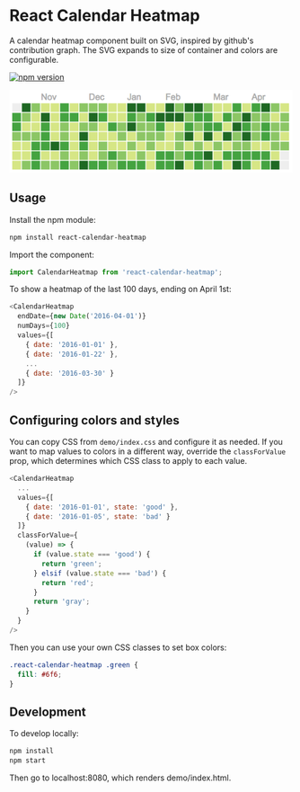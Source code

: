 # React Calendar Heatmap

A calendar heatmap component built on SVG, inspired by github's contribution graph. The SVG expands to size of container and colors are configurable.

[![npm version](https://badge.fury.io/js/react-calendar-heatmap.svg)](https://badge.fury.io/js/react-calendar-heatmap)

![react-calendar-heatmap screenshot](/assets/react-calendar-heatmap.png?raw=true)

## Usage

Install the npm module:

```bash
npm install react-calendar-heatmap
```

Import the component:

```javascript
import CalendarHeatmap from 'react-calendar-heatmap';
```

To show a heatmap of the last 100 days, ending on April 1st:

```javascript
<CalendarHeatmap
  endDate={new Date('2016-04-01')}
  numDays={100}
  values={[
    { date: '2016-01-01' },
    { date: '2016-01-22' },
    ...
    { date: '2016-03-30' }
  ]}
/>
```

## Configuring colors and styles

You can copy CSS from `demo/index.css` and configure it as needed. If you want to map values to colors in a different way, override the `classForValue` prop, which determines which CSS class to apply to each value.

```javascript
<CalendarHeatmap
  ...
  values={[
    { date: '2016-01-01', state: 'good' },
    { date: '2016-01-05', state: 'bad' }
  ]}
  classForValue={
    (value) => {
      if (value.state === 'good') {
        return 'green';
      } elsif (value.state === 'bad') {
        return 'red';
      }
      return 'gray';
    }
  }
/>
```

Then you can use your own CSS classes to set box colors:

```css
.react-calendar-heatmap .green {
  fill: #6f6;
}
```

## Development

To develop locally:

```bash
npm install
npm start
```

Then go to localhost:8080, which renders demo/index.html.
